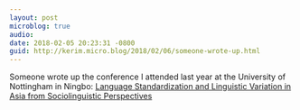 ```yaml
---
layout: post
microblog: true
audio: 
date: 2018-02-05 20:23:31 -0800
guid: http://kerim.micro.blog/2018/02/06/someone-wrote-up.html
---
```

Someone wrote up the conference I attended last year at the University of Nottingham in Ningbo: [Language Standardization and Linguistic Variation in Asia from Sociolinguistic Perspectives](http://www.languageonthemove.com/debating-language-standardization/)
